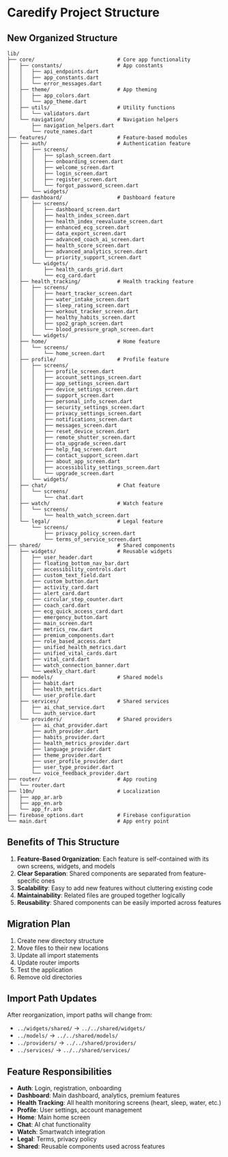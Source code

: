 # Caredify Project Structure

## New Organized Structure

```
lib/
├── core/                           # Core app functionality
│   ├── constants/                  # App constants
│   │   ├── api_endpoints.dart
│   │   ├── app_constants.dart
│   │   └── error_messages.dart
│   ├── theme/                      # App theming
│   │   ├── app_colors.dart
│   │   └── app_theme.dart
│   ├── utils/                      # Utility functions
│   │   └── validators.dart
│   └── navigation/                 # Navigation helpers
│       ├── navigation_helpers.dart
│       └── route_names.dart
├── features/                       # Feature-based modules
│   ├── auth/                       # Authentication feature
│   │   ├── screens/
│   │   │   ├── splash_screen.dart
│   │   │   ├── onboarding_screen.dart
│   │   │   ├── welcome_screen.dart
│   │   │   ├── login_screen.dart
│   │   │   ├── register_screen.dart
│   │   │   └── forgot_password_screen.dart
│   │   └── widgets/
│   ├── dashboard/                  # Dashboard feature
│   │   ├── screens/
│   │   │   ├── dashboard_screen.dart
│   │   │   ├── health_index_screen.dart
│   │   │   ├── health_index_reevaluate_screen.dart
│   │   │   ├── enhanced_ecg_screen.dart
│   │   │   ├── data_export_screen.dart
│   │   │   ├── advanced_coach_ai_screen.dart
│   │   │   ├── health_score_screen.dart
│   │   │   ├── advanced_analytics_screen.dart
│   │   │   └── priority_support_screen.dart
│   │   └── widgets/
│   │       ├── health_cards_grid.dart
│   │       └── ecg_card.dart
│   ├── health_tracking/            # Health tracking feature
│   │   ├── screens/
│   │   │   ├── heart_tracker_screen.dart
│   │   │   ├── water_intake_screen.dart
│   │   │   ├── sleep_rating_screen.dart
│   │   │   ├── workout_tracker_screen.dart
│   │   │   ├── healthy_habits_screen.dart
│   │   │   ├── spo2_graph_screen.dart
│   │   │   └── blood_pressure_graph_screen.dart
│   │   └── widgets/
│   ├── home/                       # Home feature
│   │   └── screens/
│   │       └── home_screen.dart
│   ├── profile/                    # Profile feature
│   │   ├── screens/
│   │   │   ├── profile_screen.dart
│   │   │   ├── account_settings_screen.dart
│   │   │   ├── app_settings_screen.dart
│   │   │   ├── device_settings_screen.dart
│   │   │   ├── support_screen.dart
│   │   │   ├── personal_info_screen.dart
│   │   │   ├── security_settings_screen.dart
│   │   │   ├── privacy_settings_screen.dart
│   │   │   ├── notifications_screen.dart
│   │   │   ├── messages_screen.dart
│   │   │   ├── reset_device_screen.dart
│   │   │   ├── remote_shutter_screen.dart
│   │   │   ├── ota_upgrade_screen.dart
│   │   │   ├── help_faq_screen.dart
│   │   │   ├── contact_support_screen.dart
│   │   │   ├── about_app_screen.dart
│   │   │   ├── accessibility_settings_screen.dart
│   │   │   └── upgrade_screen.dart
│   │   └── widgets/
│   ├── chat/                       # Chat feature
│   │   └── screens/
│   │       └── chat.dart
│   ├── watch/                      # Watch feature
│   │   └── screens/
│   │       └── health_watch_screen.dart
│   └── legal/                      # Legal feature
│       └── screens/
│           ├── privacy_policy_screen.dart
│           └── terms_of_service_screen.dart
├── shared/                         # Shared components
│   ├── widgets/                    # Reusable widgets
│   │   ├── user_header.dart
│   │   ├── floating_bottom_nav_bar.dart
│   │   ├── accessibility_controls.dart
│   │   ├── custom_text_field.dart
│   │   ├── custom_button.dart
│   │   ├── activity_card.dart
│   │   ├── alert_card.dart
│   │   ├── circular_step_counter.dart
│   │   ├── coach_card.dart
│   │   ├── ecg_quick_access_card.dart
│   │   ├── emergency_button.dart
│   │   ├── main_screen.dart
│   │   ├── metrics_row.dart
│   │   ├── premium_components.dart
│   │   ├── role_based_access.dart
│   │   ├── unified_health_metrics.dart
│   │   ├── unified_vital_cards.dart
│   │   ├── vital_card.dart
│   │   ├── watch_connection_banner.dart
│   │   └── weekly_chart.dart
│   ├── models/                     # Shared models
│   │   ├── habit.dart
│   │   ├── health_metrics.dart
│   │   └── user_profile.dart
│   ├── services/                   # Shared services
│   │   ├── ai_chat_service.dart
│   │   └── auth_service.dart
│   └── providers/                  # Shared providers
│       ├── ai_chat_provider.dart
│       ├── auth_provider.dart
│       ├── habits_provider.dart
│       ├── health_metrics_provider.dart
│       ├── language_provider.dart
│       ├── theme_provider.dart
│       ├── user_profile_provider.dart
│       ├── user_type_provider.dart
│       └── voice_feedback_provider.dart
├── router/                         # App routing
│   └── router.dart
├── l10n/                           # Localization
│   ├── app_ar.arb
│   ├── app_en.arb
│   └── app_fr.arb
├── firebase_options.dart           # Firebase configuration
└── main.dart                       # App entry point
```

## Benefits of This Structure

1. **Feature-Based Organization**: Each feature is self-contained with its own screens, widgets, and models
2. **Clear Separation**: Shared components are separated from feature-specific ones
3. **Scalability**: Easy to add new features without cluttering existing code
4. **Maintainability**: Related files are grouped together logically
5. **Reusability**: Shared components can be easily imported across features

## Migration Plan

1. Create new directory structure
2. Move files to their new locations
3. Update all import statements
4. Update router imports
5. Test the application
6. Remove old directories

## Import Path Updates

After reorganization, import paths will change from:
- `../widgets/shared/` → `../../shared/widgets/`
- `../models/` → `../../shared/models/`
- `../providers/` → `../../shared/providers/`
- `../services/` → `../../shared/services/`

## Feature Responsibilities

- **Auth**: Login, registration, onboarding
- **Dashboard**: Main dashboard, analytics, premium features
- **Health Tracking**: All health monitoring screens (heart, sleep, water, etc.)
- **Profile**: User settings, account management
- **Home**: Main home screen
- **Chat**: AI chat functionality
- **Watch**: Smartwatch integration
- **Legal**: Terms, privacy policy
- **Shared**: Reusable components used across features 